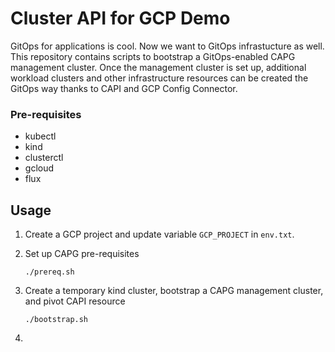 # Cluster API for GCP Demo
GitOps for applications is cool. Now we want to GitOps infrastucture as well. This repository contains scripts to bootstrap a GitOps-enabled CAPG management cluster.
Once the management cluster is set up, additional workload clusters and other infrastructure resources can be created the GitOps way thanks to CAPI and GCP Config Connector.

### Pre-requisites
- kubectl
- kind
- clusterctl
- gcloud
- flux

## Usage

1. Create a GCP project and update variable `GCP_PROJECT` in `env.txt`.

2. Set up CAPG pre-requisites
    ```
    ./prereq.sh
    ```

3. Create a temporary kind cluster, bootstrap a CAPG management cluster, and pivot CAPI resource
    ```
    ./bootstrap.sh
    ```

4. 
